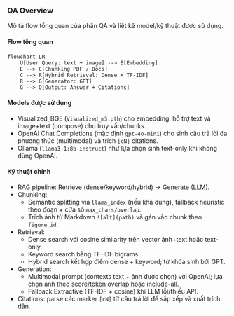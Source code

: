 ### QA Overview

Mô tả flow tổng quan của phần QA và liệt kê model/kỹ thuật được sử dụng.

#### Flow tổng quan
```mermaid
flowchart LR
    U[User Query: text + image] --> E[Embedding]
    E --> C[Chunking PDF / Docs]
    C --> R[Hybrid Retrieval: Dense + TF-IDF]
    R --> G[Generator: GPT]
    G --> O[Output: Answer + Citations]
```

#### Models được sử dụng
- Visualized_BGE (`Visualized_m3.pth`) cho embedding: hỗ trợ text và image+text (compose) cho truy vấn/chunks.
- OpenAI Chat Completions (mặc định `gpt-4o-mini`) cho sinh câu trả lời đa phương thức (multimodal) và trích `[cN]` citations.
- Ollama (`llama3.1:8b-instruct`) như lựa chọn sinh text-only khi không dùng OpenAI.

#### Kỹ thuật chính
- RAG pipeline: Retrieve (dense/keyword/hybrid) → Generate (LLM).
- Chunking:
  - Semantic splitting via `llama_index` (nếu khả dụng), fallback heuristic theo đoạn + cửa sổ `max_chars/overlap`.
  - Trích ảnh từ Markdown `![alt](path)` và gán vào chunk theo `figure_id`.
- Retrieval:
  - Dense search với cosine similarity trên vector ảnh+text hoặc text-only.
  - Keyword search bằng TF-IDF bigrams.
  - Hybrid search kết hợp điểm dense + keyword; từ khóa sinh bởi GPT.
- Generation:
  - Multimodal prompt (contexts text + ảnh được chọn) với OpenAI; lựa chọn ảnh theo score/token overlap hoặc include-all.
  - Fallback Extractive (TF-IDF + cosine) khi LLM lỗi/thiếu API.
- Citations: parse các marker `[cN]` từ câu trả lời để sắp xếp và xuất trích dẫn.




